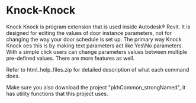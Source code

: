 # Knock-Knock

Knock Knock is program extension that is used inside Autodesk® Revit. It is designed for editing the values of 
door instance parameters, not for changing the way your door schedule is set up. The primary way Knock Knock 
oes this is by making text parameters act like Yes\No parameters. With a simple click users can change parameters 
values between multiple pre-defined values. There are more features as well.

Refer to html_help_files.zip for detailed description of what each command does.

Make sure you also download the project "pkhCommon_strongNamed", it has utility functions that this project uses.
